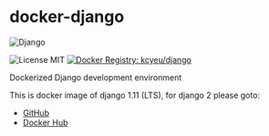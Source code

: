 # docker-django
![Django](https://www.djangoproject.com/s/img/logos/django-logo-positive.png)

![License MIT](https://img.shields.io/badge/license-MIT-blue.svg) [![Docker Registry: kcyeu/django](https://img.shields.io/badge/docker-kcyeu\/django-blue.svg)](https://hub.docker.com/r/kcyeu/django/)

Dockerized Django development environment

This is docker image of django 1.11 (LTS), for django 2 please goto:
* [GitHub](https://github.com/kcyeu/docker-django2/)
* [Docker Hub](https://hub.docker.com/r/kcyeu/django2/)
